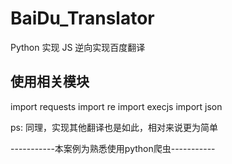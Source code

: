 # BaiDu_Translator
Python 实现 JS 逆向实现百度翻译

## 使用相关模块
import requests
import re
import execjs
import json

ps: 同理，实现其他翻译也是如此，相对来说更为简单

-----------本案例为熟悉使用python爬虫-----------

